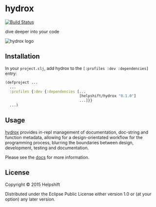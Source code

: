 # hydrox

[![Build Status](https://travis-ci.org/helpshift/hydrox.svg?branch=master)](https://travis-ci.org/helpshift/hydrox)

dive deeper into your code

![hydrox logo](https://raw.githubusercontent.com/helpshift/hydrox/master/template/assets/img/big.png)

## Installation

In your `project.clj`, add hydrox to the `[:profiles :dev :dependencies]` entry:  

```clojure
(defproject ...
  ...
  :profiles {:dev {:dependencies [...
                                  [helpshift/hydrox "0.1.0"]
                                  ...]}}
  ...)
```

## Usage

[hydrox](https://www.github.com/helpshift/hydrox) provides in-repl management of documentation, doc-string and function metadata, allowing for a design-orientated workflow for the programming process, blurring the boundaries between design, development, testing and documentation.

Please see the [docs](http://helpshift.github.io/hydrox) for more information.

## License

Copyright © 2015 Helpshift

Distributed under the Eclipse Public License either version 1.0 or (at
your option) any later version.
